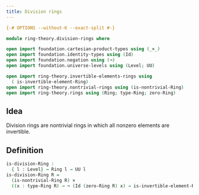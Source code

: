 ```yaml
---
title: Division rings
---
```


```agda
{-# OPTIONS --without-K --exact-split #-}

module ring-theory.division-rings where

open import foundation.cartesian-product-types using (_×_)
open import foundation.identity-types using (Id)
open import foundation.negation using (¬)
open import foundation.universe-levels using (Level; UU)

open import ring-theory.invertible-elements-rings using
  ( is-invertible-element-Ring)
open import ring-theory.nontrivial-rings using (is-nontrivial-Ring)
open import ring-theory.rings using (Ring; type-Ring; zero-Ring)
```

## Idea

Division rings are nontrivial rings in which all nonzero elements are invertible.

## Definition

```agda
is-division-Ring :
  { l : Level} → Ring l → UU l
is-division-Ring R =
  (is-nontrivial-Ring R) ×
  ((x : type-Ring R) → ¬ (Id (zero-Ring R) x) → is-invertible-element-Ring R x)
```
